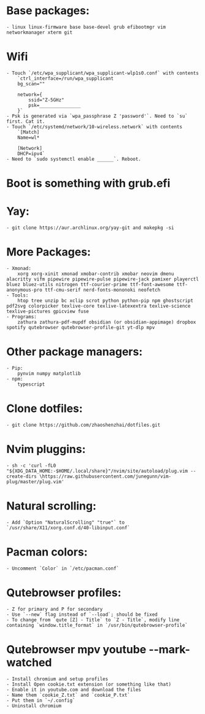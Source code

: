# Base packages:
    - linux linux-firmware base base-devel grub efibootmgr vim networkmanager xterm git

# Wifi
    - Touch `/etc/wpa_supplicant/wpa_supplicant-wlp1s0.conf` with contents
        `ctrl_interface=/run/wpa_supplicant
        bg_scan=""

        network={
            ssid="Z-5GHz"
            psk=_______________
        }`
    - Psk is generated via `wpa_passphrase Z 'password'`. Need to `su` first. Cat it.
    - Touch `/etc/systemd/network/10-wireless.network` with contents
        `[Match]
        Name=wl*

        [Network]
        DHCP=ipv4`
    - Need to `sudo systemctl enable ______`. Reboot.

# Boot is something with grub.efi

# Yay:
    - git clone https://aur.archlinux.org/yay-git and makepkg -si

# More Packages:
    - Xmonad:
        xorg xorg-xinit xmonad xmobar-contrib xmobar neovim dmenu alacritty vifm pipewire pipewire-pulse pipewire-jack pamixer playerctl bluez bluez-utils nitrogen ttf-courier-prime ttf-font-awesome ttf-anonymous-pro ttf-cmu-serif nerd-fonts-mononoki neofetch
    - Tools:
        htop tree unzip bc xclip scrot python python-pip npm ghostscript pdf2svg colorpicker texlive-core texlive-latexextra texlive-science texlive-pictures gpicview fuse
    - Programs:
        zathura zathura-pdf-mupdf obsidian (or obsidian-appimage) dropbox spotify qutebrowser qutebrowser-profile-git yt-dlp mpv

# Other package managers:
    - Pip:
        pynvim numpy matplotlib
    - npm:
        typescript

# Clone dotfiles:
    - git clone https://github.com/zhaoshenzhai/dotfiles.git

# Nvim pluggins:
    - sh -c 'curl -fL0 "${XDG_DATA_HOME:-$HOME/.local/share}"/nvim/site/autoload/plug.vim --create-dirs \https://raw.githubusercontent.com/junegunn/vim-plug/master/plug.vim'

# Natural scrolling: 
    - Add `Option "NaturalScrolling" "true"` to `/usr/share/X11/xorg.conf.d/40-libinput.conf`

# Pacman colors:
    - Uncomment `Color` in `/etc/pacman.conf`

# Qutebrowser profiles:
    - Z for primary and P for secondary
    - Use `--new` flag instead of `--load`; should be fixed
    - To change from `qute [Z] - Title` to `Z - Title`, modify line containing `window.title_format` in `/usr/bin/qutebrowser-profile`

# Qutebrowser mpv youtube --mark-watched
    - Install chromium and setup profiles
    - Install Open cookie.txt extension (or something like that)
    - Enable it in youtube.com and download the files
    - Name them `cookie_Z.txt` and `cookie_P.txt`
    - Put them in `~/.config`
    - Uninstall chromium

